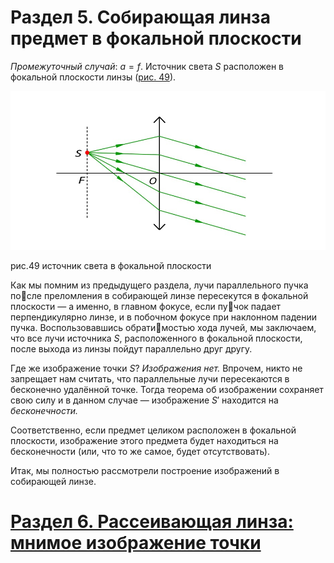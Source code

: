 # Раздел 5.  Собирающая линза предмет в фокальной плоскости
_Промежуточный случай_: $a = f$. Источник света $S$ расположен в фокальной плоскости линзы ([рис. 49](/image/Рисунок49.jpg)).

![a = f: изображение отсутствует](/image/Рисунок49.jpg)

рис.49 источник света в фокальной плоскости

Как мы помним из предыдущего раздела, лучи параллельного пучка после преломления в собирающей линзе пересекутся в фокальной плоскости — а именно, в главном фокусе, если пучок падает перпендикулярно линзе, и в побочном фокусе при наклонном падении пучка. Воспользовавшись обратимостью хода лучей, мы заключаем, что все лучи источника $S$, расположенного в фокальной плоскости, после выхода из линзы пойдут параллельно друг другу.

Где же изображение точки $S$? _Изображения нет._ Впрочем, никто не запрещает нам считать, что параллельные лучи пересекаются в бесконечно удалённой точке. Тогда теорема об изображении сохраняет свою силу и в данном случае — изображение $S'$ находится на _бесконечности._

Соответственно, если предмет целиком расположен в фокальной плоскости, изображение этого предмета будет находиться на бесконечности (или, что то же самое, будет отсутствовать).

Итак, мы полностью рассмотрели построение изображений в собирающей линзе.
# [Раздел 6. Рассеивающая линза: мнимое изображение точки](/Тонкие%20линзы.%20Построение%20изображений/Рассеивающая%20линза%20мнимое%20изображение%20точки.md)
